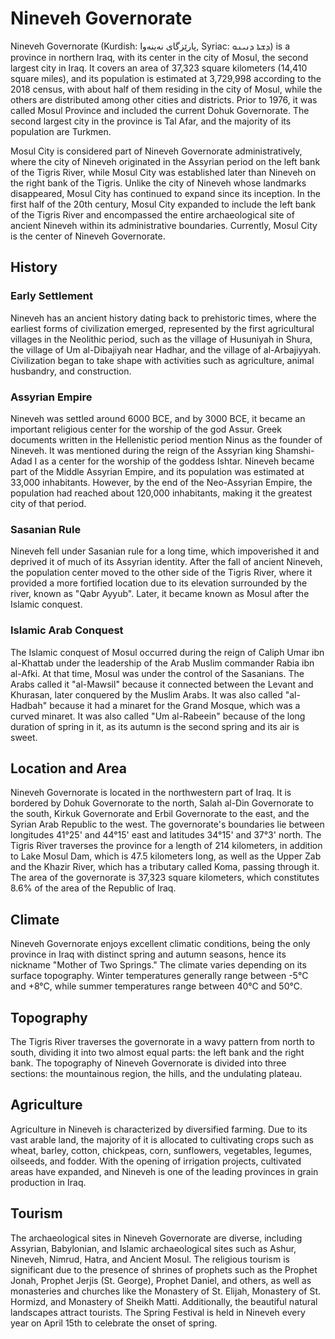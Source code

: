 # Nineveh Governorate

Nineveh Governorate (Kurdish: پارێزگای نەینەوا, Syriac: ܕܫܬܐ ܕܢܝܢܘ) is a province in northern Iraq, with its center in the city of Mosul, the second largest city in Iraq. It covers an area of 37,323 square kilometers (14,410 square miles), and its population is estimated at 3,729,998 according to the 2018 census, with about half of them residing in the city of Mosul, while the others are distributed among other cities and districts. Prior to 1976, it was called Mosul Province and included the current Dohuk Governorate. The second largest city in the province is Tal Afar, and the majority of its population are Turkmen.

Mosul City is considered part of Nineveh Governorate administratively, where the city of Nineveh originated in the Assyrian period on the left bank of the Tigris River, while Mosul City was established later than Nineveh on the right bank of the Tigris. Unlike the city of Nineveh whose landmarks disappeared, Mosul City has continued to expand since its inception. In the first half of the 20th century, Mosul City expanded to include the left bank of the Tigris River and encompassed the entire archaeological site of ancient Nineveh within its administrative boundaries. Currently, Mosul City is the center of Nineveh Governorate.

## History

### Early Settlement

Nineveh has an ancient history dating back to prehistoric times, where the earliest forms of civilization emerged, represented by the first agricultural villages in the Neolithic period, such as the village of Husuniyah in Shura, the village of Um al-Dibajiyah near Hadhar, and the village of al-Arbajiyyah. Civilization began to take shape with activities such as agriculture, animal husbandry, and construction.

### Assyrian Empire

Nineveh was settled around 6000 BCE, and by 3000 BCE, it became an important religious center for the worship of the god Assur. Greek documents written in the Hellenistic period mention Ninus as the founder of Nineveh. It was mentioned during the reign of the Assyrian king Shamshi-Adad I as a center for the worship of the goddess Ishtar. Nineveh became part of the Middle Assyrian Empire, and its population was estimated at 33,000 inhabitants. However, by the end of the Neo-Assyrian Empire, the population had reached about 120,000 inhabitants, making it the greatest city of that period.

### Sasanian Rule

Nineveh fell under Sasanian rule for a long time, which impoverished it and deprived it of much of its Assyrian identity. After the fall of ancient Nineveh, the population center moved to the other side of the Tigris River, where it provided a more fortified location due to its elevation surrounded by the river, known as "Qabr Ayyub". Later, it became known as Mosul after the Islamic conquest.

### Islamic Arab Conquest

The Islamic conquest of Mosul occurred during the reign of Caliph Umar ibn al-Khattab under the leadership of the Arab Muslim commander Rabia ibn al-Afki. At that time, Mosul was under the control of the Sasanians. The Arabs called it "al-Mawsil" because it connected between the Levant and Khurasan, later conquered by the Muslim Arabs. It was also called "al-Hadbah" because it had a minaret for the Grand Mosque, which was a curved minaret. It was also called "Um al-Rabeein" because of the long duration of spring in it, as its autumn is the second spring and its air is sweet.

## Location and Area

Nineveh Governorate is located in the northwestern part of Iraq. It is bordered by Dohuk Governorate to the north, Salah al-Din Governorate to the south, Kirkuk Governorate and Erbil Governorate to the east, and the Syrian Arab Republic to the west. The governorate's boundaries lie between longitudes 41°25' and 44°15' east and latitudes 34°15' and 37°3' north. The Tigris River traverses the province for a length of 214 kilometers, in addition to Lake Mosul Dam, which is 47.5 kilometers long, as well as the Upper Zab and the Khazir River, which has a tributary called Koma, passing through it. The area of the governorate is 37,323 square kilometers, which constitutes 8.6% of the area of the Republic of Iraq.

## Climate

Nineveh Governorate enjoys excellent climatic conditions, being the only province in Iraq with distinct spring and autumn seasons, hence its nickname "Mother of Two Springs." The climate varies depending on its surface topography. Winter temperatures generally range between -5°C and +8°C, while summer temperatures range between 40°C and 50°C.

## Topography

The Tigris River traverses the governorate in a wavy pattern from north to south, dividing it into two almost equal parts: the left bank and the right bank. The topography of Nineveh Governorate is divided into three sections: the mountainous region, the hills, and the undulating plateau.

## Agriculture

Agriculture in Nineveh is characterized by diversified farming. Due to its vast arable land, the majority of it is allocated to cultivating crops such as wheat, barley, cotton, chickpeas, corn, sunflowers, vegetables, legumes, oilseeds, and fodder. With the opening of irrigation projects, cultivated areas have expanded, and Nineveh is one of the leading provinces in grain production in Iraq.

## Tourism

The archaeological sites in Nineveh Governorate are diverse, including Assyrian, Babylonian, and Islamic archaeological sites such as Ashur, Nineveh, Nimrud, Hatra, and Ancient Mosul. The religious tourism is significant due to the presence of shrines of prophets such as the Prophet Jonah, Prophet Jerjis (St. George), Prophet Daniel, and others, as well as monasteries and churches like the Monastery of St. Elijah, Monastery of St. Hormizd, and Monastery of Sheikh Matti. Additionally, the beautiful natural landscapes attract tourists. The Spring Festival is held in Nineveh every year on April 15th to celebrate the onset of spring.
